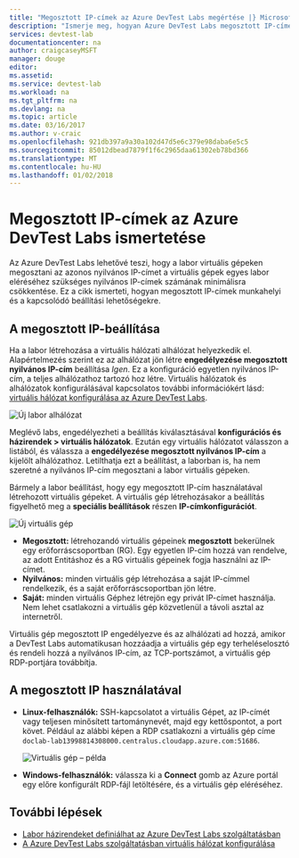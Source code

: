 ```yaml
---
title: "Megosztott IP-címek az Azure DevTest Labs megértése |} Microsoft Docs"
description: "Ismerje meg, hogyan Azure DevTest Labs megosztott IP-címeket használó minimalizálása érdekében a nyilvános IP-címek, a labor virtuális gépek eléréséhez szükséges."
services: devtest-lab
documentationcenter: na
author: craigcaseyMSFT
manager: douge
editor: 
ms.assetid: 
ms.service: devtest-lab
ms.workload: na
ms.tgt_pltfrm: na
ms.devlang: na
ms.topic: article
ms.date: 03/16/2017
ms.author: v-craic
ms.openlocfilehash: 921db397a9a30a102d47d5e6c379e98daba6e5c5
ms.sourcegitcommit: 85012dbead7879f1f6c2965daa61302eb78bd366
ms.translationtype: MT
ms.contentlocale: hu-HU
ms.lasthandoff: 01/02/2018
---
```

# <a name="understand-shared-ip-addresses-in-azure-devtest-labs"></a>Megosztott IP-címek az Azure DevTest Labs ismertetése

Az Azure DevTest Labs lehetővé teszi, hogy a labor virtuális gépeken megosztani az azonos nyilvános IP-címet a virtuális gépek egyes labor eléréséhez szükséges nyilvános IP-címek számának minimálisra csökkentése.  Ez a cikk ismerteti, hogyan megosztott IP-címek munkahelyi és a kapcsolódó beállítási lehetőségekre.

## <a name="shared-ip-setting"></a>A megosztott IP-beállítása

Ha a labor létrehozása a virtuális hálózati alhálózat helyezkedik el.  Alapértelmezés szerint ez az alhálózat jön létre **engedélyezése megosztott nyilvános IP-cím** beállítása *Igen*.  Ez a konfiguráció egyetlen nyilvános IP-cím, a teljes alhálózathoz tartozó hoz létre.  Virtuális hálózatok és alhálózatok konfigurálásával kapcsolatos további információkért lásd: [virtuális hálózat konfigurálása az Azure DevTest Labs](devtest-lab-configure-vnet.md).

![Új labor alhálózat](media/devtest-lab-shared-ip/lab-subnet.png)

Meglévő labs, engedélyezheti a beállítás kiválasztásával **konfigurációs és házirendek > virtuális hálózatok**. Ezután egy virtuális hálózatot válasszon a listából, és válassza a **engedélyezése megosztott nyilvános IP-cím** a kijelölt alhálózathoz. Letilthatja ezt a beállítást, a laborban is, ha nem szeretné a nyilvános IP-cím megosztani a labor virtuális gépeken.

Bármely a labor beállítást, hogy egy megosztott IP-cím használatával létrehozott virtuális gépeket.  A virtuális gép létrehozásakor a beállítás figyelhető meg a **speciális beállítások** részen **IP-címkonfigurációt**.

![Új virtuális gép](media/devtest-lab-shared-ip/new-vm.png)

- **Megosztott:** létrehozandó virtuális gépeinek **megosztott** bekerülnek egy erőforráscsoportban (RG). Egy egyetlen IP-cím hozzá van rendelve, az adott Entitáshoz és a RG virtuális gépeinek fogja használni az IP-címet.
- **Nyilvános:** minden virtuális gép létrehozása a saját IP-címmel rendelkezik, és a saját erőforráscsoportban jön létre.
- **Saját:** minden virtuális Géphez létrejön egy privát IP-címet használja. Nem lehet csatlakozni a virtuális gép közvetlenül a távoli asztal az internetről.

Virtuális gép megosztott IP engedélyezve és az alhálózati ad hozzá, amikor a DevTest Labs automatikusan hozzáadja a virtuális gép egy terheléselosztó és rendeli hozzá a nyilvános IP-cím, az TCP-portszámot, a virtuális gép RDP-portjára továbbítja.  

## <a name="using-the-shared-ip"></a>A megosztott IP használatával

- **Linux-felhasználók:** SSH-kapcsolatot a virtuális Gépet, az IP-címét vagy teljesen minősített tartománynevét, majd egy kettőspontot, a port követ. Például az alábbi képen a RDP csatlakozni a virtuális gép címe `doclab-lab13998814308000.centralus.cloudapp.azure.com:51686`.

  ![Virtuális gép – példa](media/devtest-lab-shared-ip/vm-info.png)

- **Windows-felhasználók:** válassza ki a **Connect** gomb az Azure portál egy előre konfigurált RDP-fájl letöltésére, és a virtuális gép eléréséhez.

## <a name="next-steps"></a>További lépések

* [Labor házirendeket definiálhat az Azure DevTest Labs szolgáltatásban](devtest-lab-set-lab-policy.md)
* [A Azure DevTest Labs szolgáltatásban virtuális hálózat konfigurálása](devtest-lab-configure-vnet.md)





